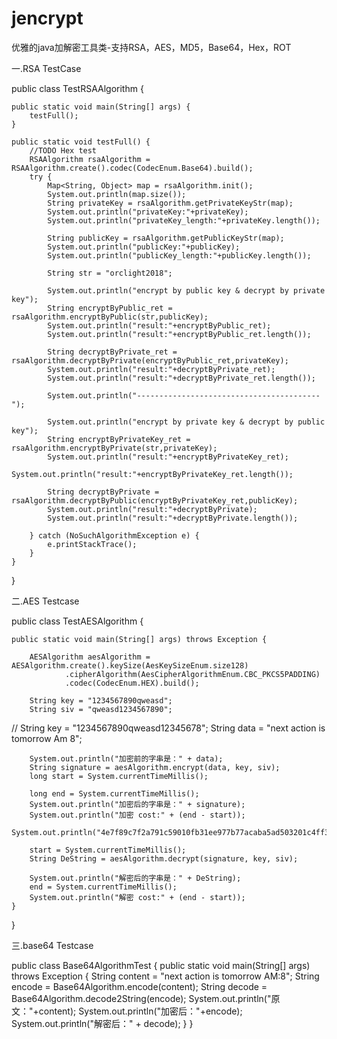 # jencrypt
优雅的java加解密工具类-支持RSA，AES，MD5，Base64，Hex，ROT

一.RSA TestCase


public class TestRSAAlgorithm {

    public static void main(String[] args) {
        testFull();
    }

    public static void testFull() {
        //TODO Hex test
        RSAAlgorithm rsaAlgorithm = RSAAlgorithm.create().codec(CodecEnum.Base64).build();
        try {
            Map<String, Object> map = rsaAlgorithm.init();
            System.out.println(map.size());
            String privateKey = rsaAlgorithm.getPrivateKeyStr(map);
            System.out.println("privateKey:"+privateKey);
            System.out.println("privateKey_length:"+privateKey.length());

            String publicKey = rsaAlgorithm.getPublicKeyStr(map);
            System.out.println("publicKey:"+publicKey);
            System.out.println("publicKey_length:"+publicKey.length());

            String str = "orclight2018";

            System.out.println("encrypt by public key & decrypt by private key");
            String encryptByPublic_ret = rsaAlgorithm.encryptByPublic(str,publicKey);
            System.out.println("result:"+encryptByPublic_ret);
            System.out.println("result:"+encryptByPublic_ret.length());

            String decryptByPrivate_ret = rsaAlgorithm.decryptByPrivate(encryptByPublic_ret,privateKey);
            System.out.println("result:"+decryptByPrivate_ret);
            System.out.println("result:"+decryptByPrivate_ret.length());

            System.out.println("-----------------------------------------");

            System.out.println("encrypt by private key & decrypt by public key");
            String encryptByPrivateKey_ret = rsaAlgorithm.encryptByPrivate(str,privateKey);
            System.out.println("result:"+encryptByPrivateKey_ret);
            System.out.println("result:"+encryptByPrivateKey_ret.length());

            String decryptByPrivate = rsaAlgorithm.decryptByPublic(encryptByPrivateKey_ret,publicKey);
            System.out.println("result:"+decryptByPrivate);
            System.out.println("result:"+decryptByPrivate.length());

        } catch (NoSuchAlgorithmException e) {
            e.printStackTrace();
        }
    }
}

二.AES Testcase



public class TestAESAlgorithm {

    public static void main(String[] args) throws Exception {

        AESAlgorithm aesAlgorithm = AESAlgorithm.create().keySize(AesKeySizeEnum.size128)
                .cipherAlgorithm(AesCipherAlgorithmEnum.CBC_PKCS5PADDING)
                .codec(CodecEnum.HEX).build();

        String key = "1234567890qweasd";
        String siv = "qweasd1234567890";
//        String key = "1234567890qweasd12345678";
        String data = "next action is tomorrow Am 8";

        System.out.println("加密前的字串是：" + data);
        String signature = aesAlgorithm.encrypt(data, key, siv);
        long start = System.currentTimeMillis();

        long end = System.currentTimeMillis();
        System.out.println("加密后的字串是：" + signature);
        System.out.println("加密 cost:" + (end - start));
        System.out.println("4e7f89c7f2a791c59010fb31ee977b77acaba5ad503201c4ff320857a1b04904".equals(signature));

        start = System.currentTimeMillis();
        String DeString = aesAlgorithm.decrypt(signature, key, siv);

        System.out.println("解密后的字串是：" + DeString);
        end = System.currentTimeMillis();
        System.out.println("解密 cost:" + (end - start));
    }

}

三.base64 Testcase


public class Base64AlgorithmTest {
    public static void main(String[] args) throws Exception {
        String content = "next action is tomorrow AM:8";
        String encode = Base64Algorithm.encode(content);
        String decode = Base64Algorithm.decode2String(encode);
        System.out.println("原文："+content);
        System.out.println("加密后："+encode);
        System.out.println("解密后：" + decode);
    }
}




